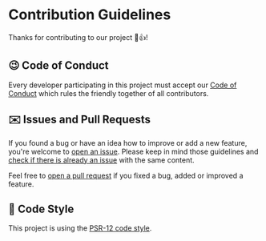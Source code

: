 # Contribution Guidelines
Thanks for contributing to our project 🎉👍!

## 😉 Code of Conduct
Every developer participating in this project must accept our [Code of Conduct](CODE_OF_CONDUCT.md) which rules the friendly together of all contributors.

## ✉️ Issues and Pull Requests
If you found a bug or have an idea how to improve or add a new feature, you're welcome to [open an issue](https://github.com/jarne/password/issues/new). Please keep in mind those guidelines and [check if there is already an issue](https://github.com/jarne/password/issues) with the same content.

Feel free to [open a pull request](https://github.com/jarne/password/compare) if you fixed a bug, added or improved a feature.

## 🎨 Code Style
This project is using the [PSR-12 code style](https://www.php-fig.org/psr/psr-12/).

